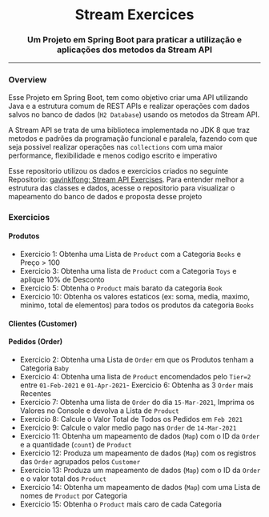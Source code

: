 <h1 align="center">Stream Exercices</h1>
<h3 align="center">Um Projeto em Spring Boot para praticar a utilização e aplicações dos metodos da Stream API</h3>

---

### Overview

Esse Projeto em Spring Boot, tem como objetivo criar uma API utilizando Java e a estrutura comum de REST APIs e realizar
operações com dados salvos no banco de dados (`H2 Database`) usando os metodos da Stream API.

A Stream API se trata de uma biblioteca implementada no JDK 8 que traz metodos e padrões da programação funcional e
paralela, fazendo com que seja possivel realizar operações nas `collections` com uma maior performance, flexibilidade e
menos codigo escrito e imperativo

Esse repositorio utilizou os dados e exercicios criados no seguinte
Repositorio: [gavinklfong: Stream API Exercises](https://github.com/gavinklfong/stream-api-exercises). Para entender
melhor a estrutura das classes e dados, acesse o repositorio para visualizar o mapeamento do banco de dados e proposta
desse projeto

### Exercicios

#### Produtos

- Exercicio 1: Obtenha uma Lista de `Product` com a Categoria `Books`  e Preço > 100
- Exercicio 3: Obtenha uma lista de `Product` com a Categoria `Toys` e aplique 10% de Desconto
- Exercicio 5: Obtenha o `Product` mais barato da categoria `Book`
- Exercicio 10: Obtenha os valores estaticos (ex: soma, media, maximo, minimo, total de elementos) para todos os
  produtos da
  categoria `Books`

#### Clientes (Customer)

#### Pedidos (Order)

- Exercicio 2: Obtenha uma Lista de `Order` em que os Produtos tenham a Categoria `Baby`
- Exercicio 4: Obtenha uma lista de `Product` encomendados pelo `Tier=2` entre `01-Feb-2021` e `01-Apr-2021`- Exercicio 6: Obtenha as 3 `Order` mais Recentes
- Exercicio 7: Obtenha uma lista de `Order` do dia `15-Mar-2021`, Imprima os Valores no Console e devolva a Lista
  de `Product`
- Exercicio 8: Calcule o Valor Total de Todos os Pedidos em `Feb 2021`
- Exercicio 9: Calcule o valor medio pago nas `Order` de `14-Mar-2021`
- Exercicio 11: Obtenha um mapeamento de dados (`Map`) com o ID da `Order` e a quantidade (`count`) de `Product`
- Exercicio 12: Produza um mapeamento de dados (`Map`) com os registros das `Order` agrupados pelos `Customer`
- Exercicio 13: Produza um mapeamento de dados (`Map`) com o ID da `Order` e o valor total dos `Product`
- Exercicio 14: Obtenha um mapeamento de dados (`Map`) com uma Lista de nomes de `Product` por Categoria
- Exercicio 15: Obtenha o `Product` mais caro de cada Categoria
